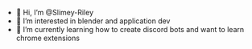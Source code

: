 - 👋 Hi, I’m @Slimey-Riley
- 👀 I’m interested in blender and application dev
- 🌱 I’m currently learning how to create discord bots and want to learn chrome extensions

<!---
Slimey-Riley/Slimey-Riley is a ✨ special ✨ repository because its `README.md` (this file) appears on your GitHub profile.
You can click the Preview link to take a look at your changes.
--->
